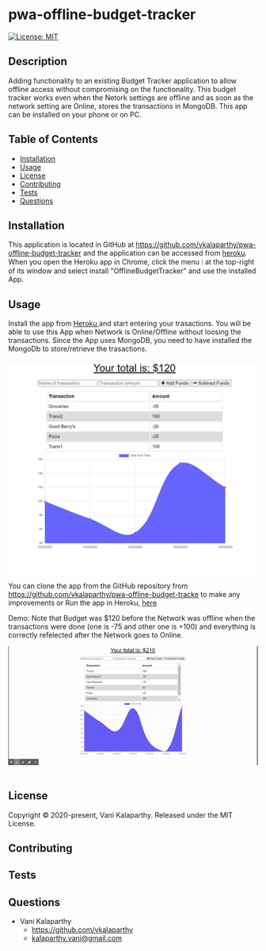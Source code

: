 # pwa-offline-budget-tracker
[![License: MIT](https://img.shields.io/badge/License-MIT-yellow.svg)](https://opensource.org/licenses/MIT)

## Description
Adding functionality to an existing Budget Tracker application to allow offline access without compromising on the functionality.  This budget tracker works even when the Netork settings are offline and as soon as the network setting are Online, stores the transactions in MongoDB. This app can be installed  on your phone or on PC.


## Table of Contents
* [Installation](#installation)
* [Usage](#usage)
* [License](#license)
* [Contributing](#contributing)
* [Tests](#tests)
* [Questions](#questions)

## Installation
This application is located in GitHub at https://github.com/vkalaparthy/pwa-offline-budget-tracker and the application can be accessed from [heroku](https://vk-progressive-budget.herokuapp.com/).  When you open the Heroku app in Chrome, click the menu ⁝ at the top-right of its window and select install "OfflineBudgetTracker" and use the installed App.

## Usage
Install the app from [Heroku ](https://vk-progressive-budget.herokuapp.com/)  and start entering your trasactions.  You will be able to use this App when Network is Online/Offline without loosing the transactions.  Since the App uses MongoDB, you need to have installed the MongoDb to store/retrieve the trasactions. 

![firstPage](./images/pbCapture.JPG)  

You can clone the app from the GitHub repository from https://github.com/vkalaparthy/pwa-offline-budget-tracke to make any improvements or Run the app in Heroku, [here](https://vk-progressive-budget.herokuapp.com/)    
  
  
Demo: Note that Budget was $120 before the Network was offline when the transactions were done (one is -75 and other one is +100)  and everything is correctly refelected after the Network goes to Online.

![demo](./images/BudgetTracker.gif) 
## License
Copyright © 2020-present, Vani Kalaparthy. Released under the MIT License.
## Contributing
## Tests

## Questions
* Vani Kalaparthy
  * https://github.com/vkalaparthy
  * kalaparthy.vani@gmail.com
